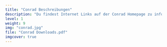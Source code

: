 ```yaml
---
title: "Conrad Beschreibungen"
description: "Du findest Internet Links auf der Conrad Homepage zu informativen Unterlagen und Beschreibungen welche Du Dir als pdf downloaden kannst."
level: 1
weight: 9
img: "conrad.jpg"
file: "Conrad Downloads.pdf"
imgcover: true
---
```

